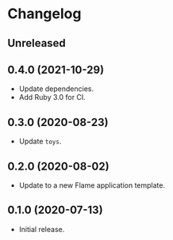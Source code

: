 # Changelog

## Unreleased

## 0.4.0 (2021-10-29)

*   Update dependencies.
*   Add Ruby 3.0 for CI.

## 0.3.0 (2020-08-23)

*   Update `toys`.

## 0.2.0 (2020-08-02)

*   Update to a new Flame application template.

## 0.1.0 (2020-07-13)

*   Initial release.
